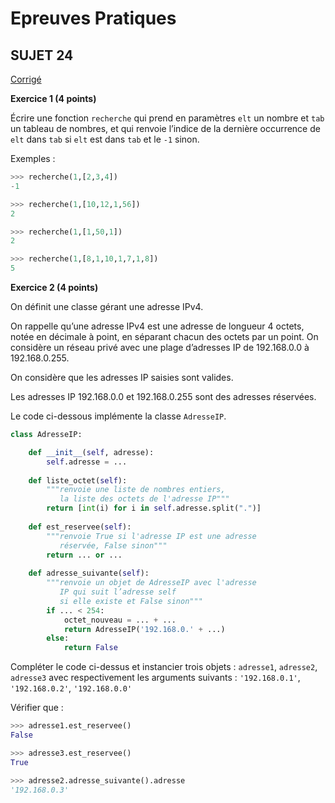 <script type="text/javascript" src="http://cdn.mathjax.org/mathjax/latest/MathJax.js?config=default"></script>

# **Epreuves Pratiques**
## SUJET 24

[Corrigé](corrige.md)

**Exercice 1 (4 points)**

Écrire une fonction `recherche` qui prend en paramètres `elt` un nombre et `tab` un tableau de nombres, et qui renvoie l’indice de la dernière occurrence de `elt` dans `tab` si `elt` est dans `tab` et le `-1` sinon.

Exemples :
```Python
>>>	recherche(1,[2,3,4])
-1

>>>	recherche(1,[10,12,1,56])
2

>>>	recherche(1,[1,50,1])
2

>>>	recherche(1,[8,1,10,1,7,1,8])
5
```

**Exercice 2 (4 points)**

On définit une classe gérant une adresse IPv4.

On rappelle qu’une adresse IPv4 est une adresse de longueur 4 octets, notée en décimale à point, en séparant chacun des octets par un point. On considère un réseau privé avec une plage d’adresses IP de 192.168.0.0 à 192.168.0.255.

On considère que les adresses IP saisies sont valides.

Les adresses IP 192.168.0.0 et 192.168.0.255 sont des adresses réservées.

Le code ci-dessous implémente la classe `AdresseIP`.

```Python
class AdresseIP:

    def __init__(self, adresse):
        self.adresse = ...
   
    def liste_octet(self):
        """renvoie une liste de nombres entiers,
           la liste des octets de l'adresse IP"""
        return [int(i) for i in self.adresse.split(".")] 
        
    def est_reservee(self):
        """renvoie True si l'adresse IP est une adresse
           réservée, False sinon"""
        return ... or ...
             
    def adresse_suivante(self):
        """renvoie un objet de AdresseIP avec l'adresse 
           IP qui suit l’adresse self
           si elle existe et False sinon"""
        if ... < 254:
            octet_nouveau = ... + ...
            return AdresseIP('192.168.0.' + ...)
        else:
            return False

```

Compléter le code ci-dessus et instancier trois objets : `adresse1`, `adresse2`, `adresse3` avec respectivement les arguments suivants :
`'192.168.0.1'`, `'192.168.0.2'`, `'192.168.0.0'`

Vérifier que :

```Python
>>> adresse1.est_reservee() 
False

>>> adresse3.est_reservee()
True

>>> adresse2.adresse_suivante().adresse 
'192.168.0.3'
```
